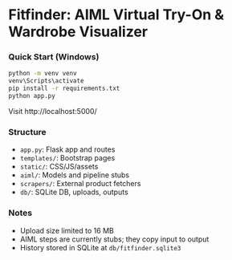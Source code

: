 # Fitfinder: AIML Virtual Try-On & Wardrobe Visualizer

### Quick Start (Windows)
```bash
python -m venv venv
venv\Scripts\activate
pip install -r requirements.txt
python app.py
```
Visit http://localhost:5000/

### Structure
- `app.py`: Flask app and routes
- `templates/`: Bootstrap pages
- `static/`: CSS/JS/assets
- `aiml/`: Models and pipeline stubs
- `scrapers/`: External product fetchers
- `db/`: SQLite DB, uploads, outputs

### Notes
- Upload size limited to 16 MB
- AIML steps are currently stubs; they copy input to output
- History stored in SQLite at `db/fitfinder.sqlite3`



